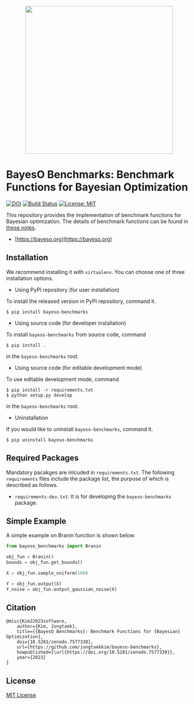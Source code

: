 <p align="center">
<img src="https://raw.githubusercontent.com/jungtaekkim/bayeso/main/docs/_static/assets/logo_bayeso_capitalized.svg" width="400" />
</p>

# BayesO Benchmarks: Benchmark Functions for Bayesian Optimization
[![DOI](https://zenodo.org/badge/DOI/10.5281/zenodo.7577330.svg)](https://doi.org/10.5281/zenodo.7577330)
[![Build Status](https://github.com/jungtaekkim/bayeso-benchmarks/actions/workflows/pytest.yml/badge.svg)](https://github.com/jungtaekkim/bayeso-benchmarks/actions/workflows/pytest.yml)
[![License: MIT](https://img.shields.io/badge/License-MIT-yellow.svg)](https://opensource.org/licenses/MIT)

This repository provides the implementation of benchmark functions for Bayesian optimization.
The details of benchmark functions can be found in [these notes](https://jungtaek.github.io/notes/benchmarks_bo.pdf).

* [https://bayeso.org](https://bayeso.org)

## Installation
We recommend installing it with `virtualenv`.
You can choose one of three installation options.

* Using PyPI repository (for user installation)

To install the released version in PyPI repository, command it.

```shell
$ pip install bayeso-benchmarks
```

* Using source code (for developer installation)

To install `bayeso-benchmarks` from source code, command

```shell
$ pip install .
```
in the `bayeso-benchmarks` root.

* Using source code (for editable development mode)

To use editable development mode, command

```shell
$ pip install -r requirements.txt
$ python setup.py develop
```
in the `bayeso-benchmarks` root.

* Uninstallation

If you would like to uninstall `bayeso-benchmarks`, command it.

```shell
$ pip uninstall bayeso-benchmarks
```

## Required Packages
Mandatory pacakges are inlcuded in `requirements.txt`.
The following `requirements` files include the package list, the purpose of which is described as follows.

* `requirements-dev.txt`: It is for developing the `bayeso-benchmarks` package.

## Simple Example
A simple example on Branin function is shown below.
```python
from bayeso_benchmarks import Branin

obj_fun = Branin()
bounds = obj_fun.get_bounds()

X = obj_fun.sample_uniform(100)

Y = obj_fun.output(X)
Y_noise = obj_fun.output_gaussian_noise(X)
```

## Citation
```
@misc{KimJ2023software,
    author={Kim, Jungtaek},
    title={{BayesO Benchmarks}: Benchmark Functions for {Bayesian} Optimization},
    doi={10.5281/zenodo.7577330},
    url={https://github.com/jungtaekkim/bayeso-benchmarks},
    howpublished={\url{https://doi.org/10.5281/zenodo.7577330}},
    year={2023}
}
```

## License
[MIT License](LICENSE)
